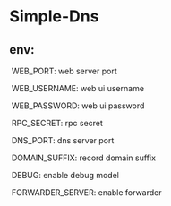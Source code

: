 # Simple-Dns

##  env:

​	WEB_PORT: web server port

​	WEB_USERNAME: web ui username

​	WEB_PASSWORD: web ui password

​	RPC_SECRET: rpc secret

​	DNS_PORT: dns server port

​	DOMAIN_SUFFIX: record domain suffix

​	DEBUG: enable debug model

​  FORWARDER_SERVER: enable forwarder
